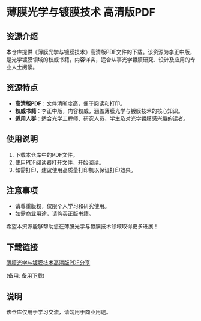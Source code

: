 # 薄膜光学与镀膜技术 高清版PDF

## 资源介绍

本仓库提供《薄膜光学与镀膜技术》高清版PDF文件的下载。该资源为李正中版，是光学镀膜领域的权威书籍，内容详实，适合从事光学镀膜研究、设计及应用的专业人士阅读。

## 资源特点

- **高清版PDF**：文件清晰度高，便于阅读和打印。
- **权威书籍**：李正中版，内容权威，涵盖薄膜光学与镀膜技术的核心知识。
- **适用人群**：适合光学工程师、研究人员、学生及对光学镀膜感兴趣的读者。

## 使用说明

1. 下载本仓库中的PDF文件。
2. 使用PDF阅读器打开文件，开始阅读。
3. 如需打印，建议使用高质量打印机以保证打印效果。

## 注意事项

- 请尊重版权，仅限个人学习和研究使用。
- 如需商业用途，请购买正版书籍。

希望本资源能够帮助您在薄膜光学与镀膜技术领域取得更多进展！

## 下载链接
[薄膜光学与镀膜技术高清版PDF分享](https://pan.quark.cn/s/b511e3e223db) 

(备用: [备用下载](https://pan.baidu.com/s/1JsuzUL0TYbXP5fkPWZ3zEg?pwd=1234))

## 说明

该仓库仅用于学习交流，请勿用于商业用途。
